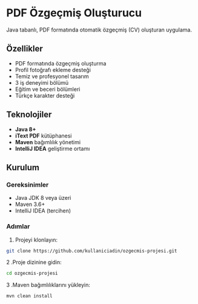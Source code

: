 # PDF Özgeçmiş Oluşturucu

Java tabanlı, PDF formatında otomatik özgeçmiş (CV) oluşturan uygulama.

## Özellikler

-  PDF formatında özgeçmiş oluşturma
-  Profil fotoğrafı ekleme desteği
-  Temiz ve profesyonel tasarım
-  3 iş deneyimi bölümü
-  Eğitim ve beceri bölümleri
-  Türkçe karakter desteği

##  Teknolojiler

- **Java 8+**
- **iText PDF** kütüphanesi
- **Maven** bağımlılık yönetimi
- **IntelliJ IDEA** geliştirme ortamı

##  Kurulum

### Gereksinimler
- Java JDK 8 veya üzeri
- Maven 3.6+
- IntelliJ IDEA (tercihen)

### Adımlar
1. Projeyi klonlayın:
```bash
git clone https://github.com/kullaniciadin/ozgecmis-projesi.git
```

 2 .Proje dizinine gidin:
```bash
cd ozgecmis-projesi
```

 3 .Maven bağımlılıklarını yükleyin:
```bash
mvn clean install
```
